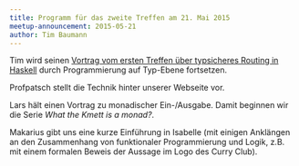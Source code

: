 ```yaml
---
title: Programm für das zweite Treffen am 21. Mai 2015
meetup-announcement: 2015-05-21
author: Tim Baumann
---
```


Tim wird seinen [Vortrag vom ersten Treffen über typsicheres Routing in Haskell](/posts/2015-04-28-erstes-treffen.html) durch Programmierung auf Typ-Ebene fortsetzen.

Profpatsch stellt die Technik hinter unserer Webseite vor.

Lars hält einen Vortrag zu monadischer Ein-/Ausgabe. Damit beginnen wir die Serie *What the Kmett is a monad?*.

Makarius gibt uns eine kurze Einführung in Isabelle (mit einigen Anklängen an den Zusammenhang von funktionaler Programmierung und Logik, z.B. mit einem formalen Beweis der Aussage im Logo des Curry Club).
